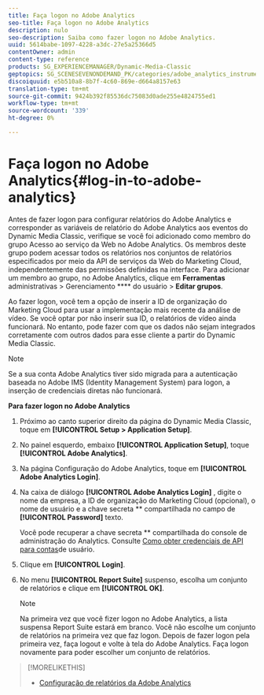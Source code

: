 ```yaml
---
title: Faça logon no Adobe Analytics
seo-title: Faça logon no Adobe Analytics
description: nulo
seo-description: Saiba como fazer logon no Adobe Analytics.
uuid: 5614babe-1097-4228-a3dc-27e5a25366d5
contentOwner: admin
content-type: reference
products: SG_EXPERIENCEMANAGER/Dynamic-Media-Classic
geptopics: SG_SCENESEVENONDEMAND_PK/categories/adobe_analytics_instrumentation_kit
discoiquuid: e5b510a8-8b7f-4c60-869e-d664a8157e63
translation-type: tm+mt
source-git-commit: 9424b392f85536dc75083d0ade255e4824755ed1
workflow-type: tm+mt
source-wordcount: '339'
ht-degree: 0%

---
```



# Faça logon no Adobe Analytics{#log-in-to-adobe-analytics}

Antes de fazer logon para configurar relatórios do Adobe Analytics e corresponder as variáveis de relatório do Adobe Analytics aos eventos do Dynamic Media Classic, verifique se você foi adicionado como membro do grupo Acesso ao serviço da Web no Adobe Analytics. Os membros deste grupo podem acessar todos os relatórios nos conjuntos de relatórios especificados por meio da API de serviços da Web do Marketing Cloud, independentemente das permissões definidas na interface. Para adicionar um membro ao grupo, no Adobe Analytics, clique em **Ferramentas** administrativas > Gerenciamento **** do usuário > **Editar grupos**.

Ao fazer logon, você tem a opção de inserir a ID de organização do Marketing Cloud para usar a implementação mais recente da análise de vídeo. Se você optar por não inserir sua ID, o relatórios de vídeo ainda funcionará. No entanto, pode fazer com que os dados não sejam integrados corretamente com outros dados para esse cliente a partir do Dynamic Media Classic.

>[!NOTE]
>
>Se a sua conta Adobe Analytics tiver sido migrada para a autenticação baseada no Adobe IMS (Identity Management System) para logon, a inserção de credenciais diretas não funcionará.

**Para fazer logon no Adobe Analytics**

1. Próximo ao canto superior direito da página do Dynamic Media Classic, toque em **[!UICONTROL Setup > Application Setup]**.
1. No painel esquerdo, embaixo **[!UICONTROL Application Setup]**, toque **[!UICONTROL Adobe Analytics]**.
1. Na página Configuração do Adobe Analytics, toque em **[!UICONTROL Adobe Analytics Login]**.
1. Na caixa de diálogo **[!UICONTROL Adobe Analytics Login]** , digite o nome da empresa, a ID de organização do Marketing Cloud (opcional), o nome de usuário e a chave secreta ** compartilhada no campo de **[!UICONTROL Password]** texto.

   Você pode recuperar a chave secreta ** compartilhada do console de administração do Analytics. Consulte [Como obter credenciais de API para contas](https://helpx.adobe.com/analytics/kb/how-to-get-api-credentials-for-user-accounts-.html)de usuário.

1. Clique em **[!UICONTROL Login]**.
1. No menu **[!UICONTROL Report Suite]** suspenso, escolha um conjunto de relatórios e clique em **[!UICONTROL OK]**.

   >[!NOTE]
   >
   >Na primeira vez que você fizer logon no Adobe Analytics, a lista suspensa Report Suite estará em branco. Você não escolhe um conjunto de relatórios na primeira vez que faz logon. Depois de fazer logon pela primeira vez, faça logout e volte à tela do Adobe Analytics. Faça logon novamente para poder escolher um conjunto de relatórios.

>[!MORELIKETHIS]
>
>* [Configuração de relatórios da Adobe Analytics](configuring-analytics-reports.md#configuring_adobe_analytics_reports)

